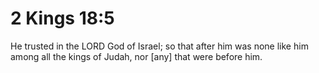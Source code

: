 # 2 Kings 18:5

He trusted in the LORD God of Israel; so that after him was none like him among all the kings of Judah, nor [any] that were before him.